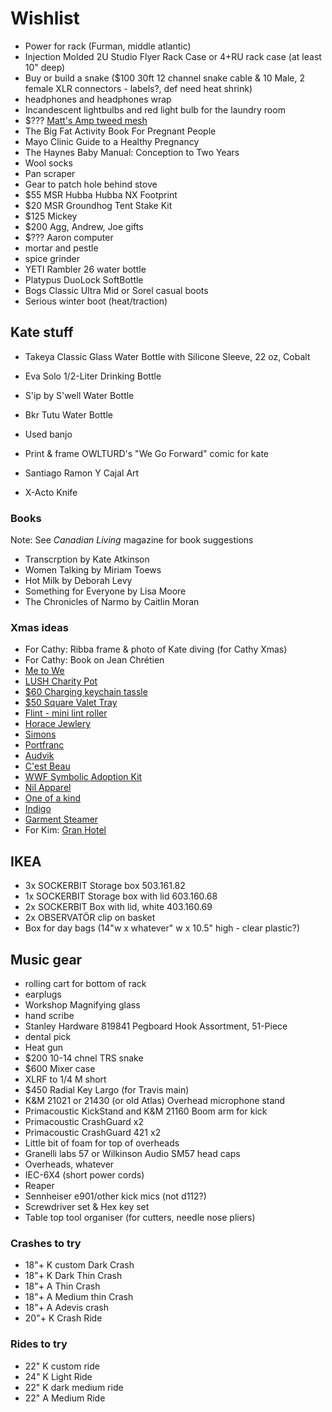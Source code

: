 # Wishlist

- Power for rack (Furman, middle atlantic)
- Injection Molded 2U Studio Flyer Rack Case or 4+RU rack case (at least 10" deep)
- Buy or build a snake ($100 30ft 12 channel snake cable & 10 Male, 2 female XLR connectors - labels?, def need heat shrink)
- headphones and headphones wrap
- Incandescent lightbulbs and red light bulb for the laundry room
- $??? [Matt's Amp tweed mesh](https://nextgenguitars.ca/categories/cab-case-parts/grill-cloth-piping.html)
- The Big Fat Activity Book For Pregnant People
- Mayo Clinic Guide to a Healthy Pregnancy
- The Haynes Baby Manual: Conception to Two Years
- Wool socks
- Pan scraper
- Gear to patch hole behind stove
- $55 MSR Hubba Hubba NX Footprint
- $20 MSR Groundhog Tent Stake Kit
- $125 Mickey
- $200 Agg, Andrew, Joe gifts
- $??? Aaron computer
- mortar and pestle
- spice grinder
- YETI Rambler 26 water bottle
- Platypus DuoLock SoftBottle
- Bogs Classic Ultra Mid or Sorel casual boots
- Serious winter boot (heat/traction)

## Kate stuff

- Takeya Classic Glass Water Bottle with Silicone Sleeve, 22 oz, Cobalt
- Eva Solo 1/2-Liter Drinking Bottle
- S'ip by S'well Water Bottle
- Bkr Tutu Water Bottle

- Used banjo
- Print & frame OWLTURD's "We Go Forward" comic for kate
- Santiago Ramon Y Cajal Art
- X-Acto Knife

### Books

Note: See _Canadian Living_ magazine for book suggestions

- Transcrption by Kate Atkinson
- Women Talking by Miriam Toews
- Hot Milk by Deborah Levy
- Something for Everyone by Lisa Moore
- The Chronicles of Narmo by Caitlin Moran

### Xmas ideas

- For Cathy: Ribba frame & photo of Kate diving (for Cathy Xmas)
- For Cathy: Book on Jean Chrétien
- [Me to We](https://shop.metowe.com/)
- [LUSH Charity Pot](https://www.lush.ca/en/body/body-lotions/charity-pot/9999905236.html)
- [$60 Charging keychain tassle](https://www.casetify.com/product/iphone-tassel-leather-charging-cable-noir)
- [$50 Square Valet Tray](https://www.leatherology.com/square-valet-tray-beige-leather-ginger/)
- [Flint - mini lint roller](https://meetflint.com/)
- [Horace Jewlery](https://horacejewelry.com/)
- [Simons](https://www.simons.ca/en)
- [Portfranc](https://www.portfranc.co/)
- [Audvik](https://audvik.com/)
- [C'est Beau](https://cestbeau.co/en/)
- [WWF Symbolic Adoption Kit](https://shop.wwf.ca/collections/adoptions)
- [Nil Apparel](https://nilapparel.com/)
- [One of a kind](https://oneofakindonlineshop.com/)
- [Indigo](https://www.chapters.indigo.ca)
- [Garment Steamer](https://reliablecorporation.com)
- For Kim: [Gran Hotel](https://en.wikipedia.org/wiki/Gran_Hotel_(TV_series))

## IKEA

- 3x SOCKERBIT Storage box 503.161.82
- 1x SOCKERBIT Storage box with lid 603.160.68
- 2x SOCKERBIT Box with lid, white 403.160.69
- 2x OBSERVATÖR clip on basket
- Box for day bags (14"w x whatever" w x 10.5" high - clear plastic?)

## Music gear

- rolling cart for bottom of rack
- earplugs
- Workshop Magnifying glass
- hand scribe
- Stanley Hardware 819841 Pegboard Hook Assortment, 51-Piece
- dental pick
- Heat gun
- $200 10-14 chnel TRS snake
- $600 Mixer case
- XLRF to 1/4 M short
- $450 Radial Key Largo (for Travis main)
- K&M 21021 or 21430 (or old Atlas) Overhead microphone stand
- Primacoustic KickStand and K&M 21160 Boom arm for kick
- Primacoustic CrashGuard x2
- Primacoustic CrashGuard 421 x2
- Little bit of foam for top of overheads
- Granelli labs 57 or Wilkinson Audio SM57 head caps
- Overheads, whatever
- IEC-6X4 (short power cords)
- Reaper
- Sennheiser e901/other kick mics (not d112?)
- Screwdriver set & Hex key set
- Table top tool organiser (for cutters, needle nose pliers)

### Crashes to try

- 18"+ K custom Dark Crash
- 18"+ K Dark Thin Crash
- 18"+ A Thin Crash
- 18"+ A Medium thin Crash
- 18"+ A Adevis crash
- 20"+ K Crash Ride

### Rides to try

- 22" K custom ride
- 24" K Light Ride
- 22" K dark medium ride
- 22" A Medium Ride
